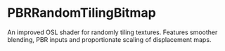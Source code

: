 # PBRRandomTilingBitmap
An improved OSL shader for randomly tiling textures. Features smoother blending, PBR inputs and proportionate scaling of displacement maps.
